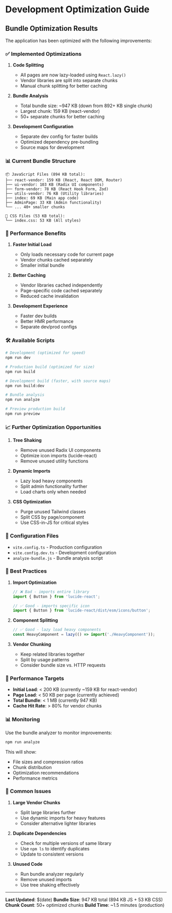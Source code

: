 # Development Optimization Guide

## Bundle Optimization Results

The application has been optimized with the following improvements:

### ✅ Implemented Optimizations

1. **Code Splitting**
   - All pages are now lazy-loaded using `React.lazy()`
   - Vendor libraries are split into separate chunks
   - Manual chunk splitting for better caching

2. **Bundle Analysis**
   - Total bundle size: ~947 KB (down from 892+ KB single chunk)
   - Largest chunk: 159 KB (react-vendor)
   - 50+ separate chunks for better caching

3. **Development Configuration**
   - Separate dev config for faster builds
   - Optimized dependency pre-bundling
   - Source maps for development

### 📊 Current Bundle Structure

```
📦 JavaScript Files (894 KB total):
├── react-vendor: 159 KB (React, React DOM, Router)
├── ui-vendor: 103 KB (Radix UI components)
├── form-vendor: 78 KB (React Hook Form, Zod)
├── utils-vendor: 76 KB (Utility libraries)
├── index: 69 KB (Main app code)
├── AdminPage: 33 KB (Admin functionality)
└── ... 40+ smaller chunks

🎨 CSS Files (53 KB total):
└── index.css: 53 KB (All styles)
```

### 🚀 Performance Benefits

1. **Faster Initial Load**
   - Only loads necessary code for current page
   - Vendor chunks cached separately
   - Smaller initial bundle

2. **Better Caching**
   - Vendor libraries cached independently
   - Page-specific code cached separately
   - Reduced cache invalidation

3. **Development Experience**
   - Faster dev builds
   - Better HMR performance
   - Separate dev/prod configs

### 🛠️ Available Scripts

```bash
# Development (optimized for speed)
npm run dev

# Production build (optimized for size)
npm run build

# Development build (faster, with source maps)
npm run build:dev

# Bundle analysis
npm run analyze

# Preview production build
npm run preview
```

### 📈 Further Optimization Opportunities

1. **Tree Shaking**
   - Remove unused Radix UI components
   - Optimize icon imports (lucide-react)
   - Remove unused utility functions

2. **Dynamic Imports**
   - Lazy load heavy components
   - Split admin functionality further
   - Load charts only when needed

3. **CSS Optimization**
   - Purge unused Tailwind classes
   - Split CSS by page/component
   - Use CSS-in-JS for critical styles

### 🔧 Configuration Files

- `vite.config.ts` - Production configuration
- `vite.config.dev.ts` - Development configuration
- `analyze-bundle.js` - Bundle analysis script

### 📝 Best Practices

1. **Import Optimization**
   ```typescript
   // ❌ Bad - imports entire library
   import { Button } from 'lucide-react';
   
   // ✅ Good - imports specific icon
   import { Button } from 'lucide-react/dist/esm/icons/button';
   ```

2. **Component Splitting**
   ```typescript
   // ✅ Good - lazy load heavy components
   const HeavyComponent = lazy(() => import('./HeavyComponent'));
   ```

3. **Vendor Chunking**
   - Keep related libraries together
   - Split by usage patterns
   - Consider bundle size vs. HTTP requests

### 🎯 Performance Targets

- **Initial Load**: < 200 KB (currently ~159 KB for react-vendor)
- **Page Load**: < 50 KB per page (currently achieved)
- **Total Bundle**: < 1 MB (currently 947 KB)
- **Cache Hit Rate**: > 80% for vendor chunks

### 📊 Monitoring

Use the bundle analyzer to monitor improvements:

```bash
npm run analyze
```

This will show:
- File sizes and compression ratios
- Chunk distribution
- Optimization recommendations
- Performance metrics

### 🚨 Common Issues

1. **Large Vendor Chunks**
   - Split large libraries further
   - Use dynamic imports for heavy features
   - Consider alternative lighter libraries

2. **Duplicate Dependencies**
   - Check for multiple versions of same library
   - Use `npm ls` to identify duplicates
   - Update to consistent versions

3. **Unused Code**
   - Run bundle analyzer regularly
   - Remove unused imports
   - Use tree shaking effectively

---

**Last Updated**: $(date)
**Bundle Size**: 947 KB total (894 KB JS + 53 KB CSS)
**Chunk Count**: 50+ optimized chunks
**Build Time**: ~1.5 minutes (production)
